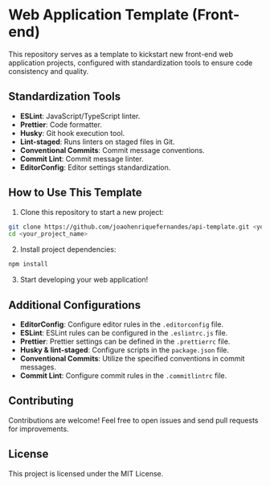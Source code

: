 # Web Application Template (Front-end)

This repository serves as a template to kickstart new front-end web application projects, configured with standardization tools to ensure code consistency and quality.

## Standardization Tools

- **ESLint**: JavaScript/TypeScript linter.
- **Prettier**: Code formatter.
- **Husky**: Git hook execution tool.
- **Lint-staged**: Runs linters on staged files in Git.
- **Conventional Commits**: Commit message conventions.
- **Commit Lint**: Commit message linter.
- **EditorConfig**: Editor settings standardization.

## How to Use This Template

1. Clone this repository to start a new project:

```bash
git clone https://github.com/joaohenriquefernandes/api-template.git <your_project_name>
cd <your_project_name>
```

2. Install project dependencies:

```bash
npm install
```

3. Start developing your web application!

## Additional Configurations

- **EditorConfig**: Configure editor rules in the `.editorconfig` file.
- **ESLint**: ESLint rules can be configured in the `.eslintrc.js` file.
- **Prettier**: Prettier settings can be defined in the `.prettierrc` file.
- **Husky & lint-staged**: Configure scripts in the `package.json` file.
- **Conventional Commits**: Utilize the specified conventions in commit messages.
- **Commit Lint**: Configure commit rules in the `.commitlintrc` file.

## Contributing

Contributions are welcome! Feel free to open issues and send pull requests for improvements.

## License

This project is licensed under the MIT License.
